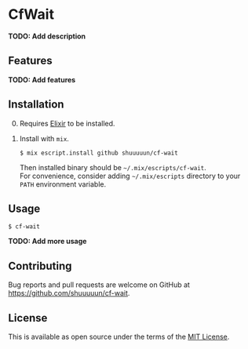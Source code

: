 # CfWait

**TODO: Add description**

## Features

**TODO: Add features**

## Installation

0. Requires [Elixir](https://elixir-lang.org) to be installed.

1. Install with `mix`.
    ```shell
    $ mix escript.install github shuuuuun/cf-wait
    ```
    Then installed binary should be `~/.mix/escripts/cf-wait`.  
    For convenience, consider adding `~/.mix/escripts` directory to your `PATH` environment variable.

## Usage

```shell
$ cf-wait
```

**TODO: Add more usage**

## Contributing

Bug reports and pull requests are welcome on GitHub at https://github.com/shuuuuun/cf-wait.

## License

This is available as open source under the terms of the [MIT License](https://opensource.org/licenses/MIT).
